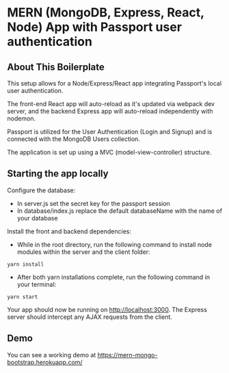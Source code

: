 # MERN (MongoDB, Express, React, Node) App with Passport user authentication

## About This Boilerplate

This setup allows for a Node/Express/React app integrating Passport's local user authentication.

The front-end React app will auto-reload as it's updated via webpack dev server, and the backend Express app will auto-reload independently with nodemon.

Passport is utilized for the User Authentication (Login and Signup) and is connected with the MongoDB Users collection.

The application is set up using a MVC (model-view-controller) structure.  

## Starting the app locally

Configure the database:

- In server.js set the secret key for the passport session
- In database/index.js replace the default databaseName with the name of your database


Install the front and backend dependencies:

- While in the root directory, run the following command to install node modules within the server and the client folder:

```
yarn install
```

- After both yarn installations complete, run the following command in your terminal:

```
yarn start
```

Your app should now be running on <http://localhost:3000>. The Express server should intercept any AJAX requests from the client.

## Demo

You can see a working demo at <https://mern-mongo-bootstrap.herokuapp.com/>
